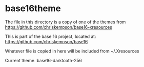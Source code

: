 # base16theme

The file in this directory is a copy of one of the themes
from https://github.com/chriskempson/base16-xresources

This is part of the base 16 project, located at:
https://github.com/chriskempson/base16

Whatever file is copied in here will be included from
~/.Xresources

Current theme: base16-darktooth-256
